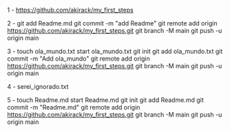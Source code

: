 1 - https://github.com/akirack/my_first_steps

2 - 
    git add Readme.md
    git commit -m "add Readme"
    git remote add origin https://github.com/akirack/my_first_steps.git
    git branch -M main
    git push -u origin main

3 - 
    touch ola_mundo.txt
    start ola_mundo.txt
    git init
    git add ola_mundo.txt
    git commit -m "Add ola_mundo"
    git remote add origin https://github.com/akirack/my_first_steps.git
    git branch -M main
    git push -u origin main


4 - 
    serei_ignorado.txt


5 - 
    touch Readme.md
    start Readme.md
    git init
    git add Readme.md
    git commit -m "Readme.md"
    git remote add origin https://github.com/akirack/my_first_steps.git
    git branch -M main
    git push -u origin main